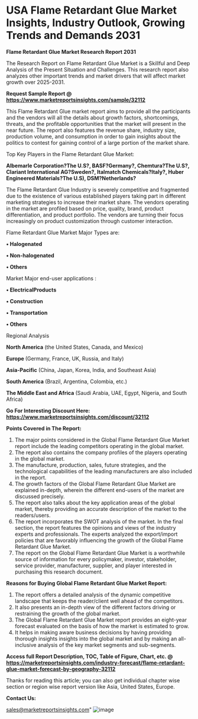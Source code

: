  # USA Flame Retardant Glue Market Insights, Industry Outlook, Growing Trends and Demands 2031

<strong>Flame Retardant Glue Market Research Report 2031</strong>

The Research Report on Flame Retardant Glue Market is a Skillful and Deep Analysis of the Present Situation and Challenges. This research report also analyzes other important trends and market drivers that will affect market growth over 2025-2031.

<strong>Request Sample Report @ <a href=https://www.marketreportsinsights.com/sample/32112>https://www.marketreportsinsights.com/sample/32112</a></strong>

This Flame Retardant Glue market report aims to provide all the participants and the vendors will all the details about growth factors, shortcomings, threats, and the profitable opportunities that the market will present in the near future. The report also features the revenue share, industry size, production volume, and consumption in order to gain insights about the politics to contest for gaining control of a large portion of the market share.

Top Key Players in the Flame Retardant Glue Market:

<strong>Albemarle Corporation?The U.S?, BASF?Germany?, Chemtura?The U.S?, Clariant International AG?Sweden?, Italmatch Chemicals?Italy?, Huber Engineered Materials?The U.S), DSM?Netherlands?</strong>

The Flame Retardant Glue Industry is severely competitive and fragmented due to the existence of various established players taking part in different marketing strategies to increase their market share. The vendors operating in the market are profiled based on price, quality, brand, product differentiation, and product portfolio. The vendors are turning their focus increasingly on product customization through customer interaction.

Flame Retardant Glue Market Major Types are:

<strong>• Halogenated

• Non-halogenated

• Others</strong>

Market Major end-user applications :

<strong>• ElectricalProducts

• Construction

• Transportation

• Others</strong>

Regional Analysis

</u><strong><b>North America</b></strong> (the United States, Canada, and Mexico)

<strong><b>Europe </b></strong>(Germany, France, UK, Russia, and Italy)

<strong><b>Asia-Pacific</b></strong> (China, Japan, Korea, India, and Southeast Asia)

<strong><b>South America</b></strong> (Brazil, Argentina, Colombia, etc.)

<strong><b>The Middle East and Africa</b></strong> (Saudi Arabia, UAE, Egypt, Nigeria, and South Africa)

<strong>Go For Interesting Discount Here: <a href=https://www.marketreportsinsights.com/discount/32112>https://www.marketreportsinsights.com/discount/32112</a></strong>

<strong>Points Covered in The Report:</strong>
<ol>
  <li>The major points considered in the Global Flame Retardant Glue Market report include the leading competitors operating in the global market.</li>
  <li>The report also contains the company profiles of the players operating in the global market.</li>
  <li>The manufacture, production, sales, future strategies, and the technological capabilities of the leading manufacturers are also included in the report.</li>
  <li>The growth factors of the Global Flame Retardant Glue Market are explained in-depth, wherein the different end-users of the market are discussed precisely.</li>
  <li>The report also talks about the key application areas of the global market, thereby providing an accurate description of the market to the readers/users.</li>
  <li>The report incorporates the SWOT analysis of the market. In the final section, the report features the opinions and views of the industry experts and professionals. The experts analyzed the export/import policies that are favorably influencing the growth of the Global Flame Retardant Glue Market.</li>
  <li>The report on the Global Flame Retardant Glue Market is a worthwhile source of information for every policymaker, investor, stakeholder, service provider, manufacturer, supplier, and player interested in purchasing this research document.</li>
</ol>
<strong>Reasons for Buying Global Flame Retardant Glue Market Report:</strong>

<ol>
  <li>The report offers a detailed analysis of the dynamic competitive landscape that keeps the reader/client well ahead of the competitors.</li>
  <li>It also presents an in-depth view of the different factors driving or restraining the growth of the global market.</li>
  <li>The Global Flame Retardant Glue Market report provides an eight-year forecast evaluated on the basis of how the market is estimated to grow.</li>
  <li>It helps in making aware business decisions by having providing thorough insights insights into the global market and by making an all-inclusive analysis of the key market segments and sub-segments.</li>
</ol>
<strong>Access full Report Description, TOC, Table of Figure, Chart, etc. @ <a href=https://marketreportsinsights.com/industry-forecast/flame-retardant-glue-market-forecast-by-geography-32112>https://marketreportsinsights.com/industry-forecast/flame-retardant-glue-market-forecast-by-geography-32112</a></strong>


Thanks for reading this article; you can also get individual chapter wise section or region wise report version like Asia, United States, Europe.

<strong>Contact Us:</strong>

sales@marketreportsinsights.com"
![image](https://github.com/user-attachments/assets/08f8e6fb-9b2e-42e1-80af-6b611c703b17)
